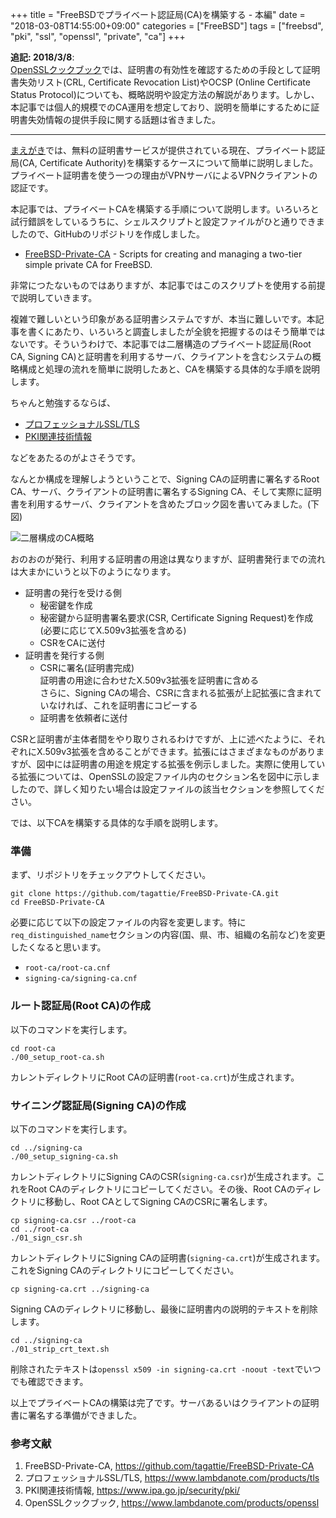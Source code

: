 +++
title = "FreeBSDでプライベート認証局(CA)を構築する - 本編"
date = "2018-03-08T14:55:00+09:00"
categories = ["FreeBSD"]
tags = ["freebsd", "pki", "ssl", "openssl", "private", "ca"]
+++

**追記: 2018/3/8**:  
[OpenSSLクックブック](https://www.lambdanote.com/products/openssl)では、証明書の有効性を確認するための手段として証明書失効リスト(CRL, Certificate Revocation List)やOCSP (Online Certificate Status Protocol)についても、概略説明や設定方法の解説があります。しかし、本記事では個人的規模でのCA運用を想定しており、説明を簡単にするために証明書失効情報の提供手段に関する話題は省きました。

___

[まえがき](/post/freebsd-private-ca-intro/)では、無料の証明書サービスが提供されている現在、プライベート認証局(CA, Certificate Authority)を構築するケースについて簡単に説明しました。プライベート証明書を使う一つの理由がVPNサーバによるVPNクライアントの認証です。

本記事では、プライベートCAを構築する手順について説明します。いろいろと試行錯誤をしているうちに、シェルスクリプトと設定ファイルがひと通りできましたので、GitHubのリポジトリを作成しました。

- [FreeBSD-Private-CA](https://github.com/tagattie/FreeBSD-Private-CA) - Scripts for creating and managing a two-tier simple private CA for FreeBSD.

非常につたないものではありますが、本記事ではこのスクリプトを使用する前提で説明していきます。

複雑で難しいという印象がある証明書システムですが、本当に難しいです。本記事を書くにあたり、いろいろと調査しましたが全貌を把握するのはそう簡単ではないです。そういうわけで、本記事では二層構造のプライベート認証局(Root CA, Signing CA)と証明書を利用するサーバ、クライアントを含むシステムの概略構成と処理の流れを簡単に説明したあと、CAを構築する具体的な手順を説明します。

ちゃんと勉強するならば、

- [プロフェッショナルSSL/TLS](https://www.lambdanote.com/products/tls)
- [PKI関連技術情報](https://www.ipa.go.jp/security/pki/)

などをあたるのがよさそうです。

なんとか構成を理解しようということで、Signing CAの証明書に署名するRoot CA、サーバ、クライアントの証明書に署名するSigning CA、そして実際に証明書を利用するサーバ、クライアントを含めたブロック図を書いてみました。(下図)

![二層構成のCA概略](/img/two-tier-ca-overview.png)

おのおのが発行、利用する証明書の用途は異なりますが、証明書発行までの流れは大まかにいうと以下のようになります。

- 証明書の発行を受ける側
    - 秘密鍵を作成
    - 秘密鍵から証明書署名要求(CSR, Certificate Signing Request)を作成  
      (必要に応じてX.509v3拡張を含める)
    - CSRをCAに送付
- 証明書を発行する側
    - CSRに署名(証明書完成)  
      証明書の用途に合わせたX.509v3拡張を証明書に含める  
      さらに、Signing CAの場合、CSRに含まれる拡張が上記拡張に含まれていなければ、これを証明書にコピーする
    - 証明書を依頼者に送付

CSRと証明書が主体者間をやり取りされるわけですが、上に述べたように、それぞれにX.509v3拡張を含めることができます。拡張にはさまざまなものがありますが、図中には証明書の用途を規定する拡張を例示しました。実際に使用している拡張については、OpenSSLの設定ファイル内のセクション名を図中に示しましたので、詳しく知りたい場合は設定ファイルの該当セクションを参照してください。

では、以下CAを構築する具体的な手順を説明します。

### 準備
まず、リポジトリをチェックアウトしてください。

```shell
git clone https://github.com/tagattie/FreeBSD-Private-CA.git
cd FreeBSD-Private-CA
```

必要に応じて以下の設定ファイルの内容を変更します。特に`req_distinguished_name`セクションの内容(国、県、市、組織の名前など)を変更したくなると思います。

- `root-ca/root-ca.cnf`
- `signing-ca/signing-ca.cnf`

### ルート認証局(Root CA)の作成
以下のコマンドを実行します。

```shell
cd root-ca
./00_setup_root-ca.sh
```

カレントディレクトリにRoot CAの証明書(`root-ca.crt`)が生成されます。

### サイニング認証局(Signing CA)の作成 
以下のコマンドを実行します。

```shell
cd ../signing-ca
./00_setup_signing-ca.sh
```

カレントディレクトリにSigning CAのCSR(`signing-ca.csr`)が生成されます。これをRoot CAのディレクトリにコピーしてください。その後、Root CAのディレクトリに移動し、Root CAとしてSigning CAのCSRに署名します。

```shell
cp signing-ca.csr ../root-ca 
cd ../root-ca
./01_sign_csr.sh
```

カレントディレクトリにSigning CAの証明書(`signing-ca.crt`)が生成されます。これをSigning CAのディレクトリにコピーしてください。

```shell
cp signing-ca.crt ../signing-ca
```

Signing CAのディレクトリに移動し、最後に証明書内の説明的テキストを削除します。

```shell
cd ../signing-ca
./01_strip_crt_text.sh
```

削除されたテキストは`openssl x509 -in signing-ca.crt -noout -text`でいつでも確認できます。

以上でプライベートCAの構築は完了です。サーバあるいはクライアントの証明書に署名する準備ができました。

### 参考文献
1. FreeBSD-Private-CA, https://github.com/tagattie/FreeBSD-Private-CA
1. プロフェッショナルSSL/TLS, https://www.lambdanote.com/products/tls
1. PKI関連技術情報, https://www.ipa.go.jp/security/pki/
1. OpenSSLクックブック, https://www.lambdanote.com/products/openssl
